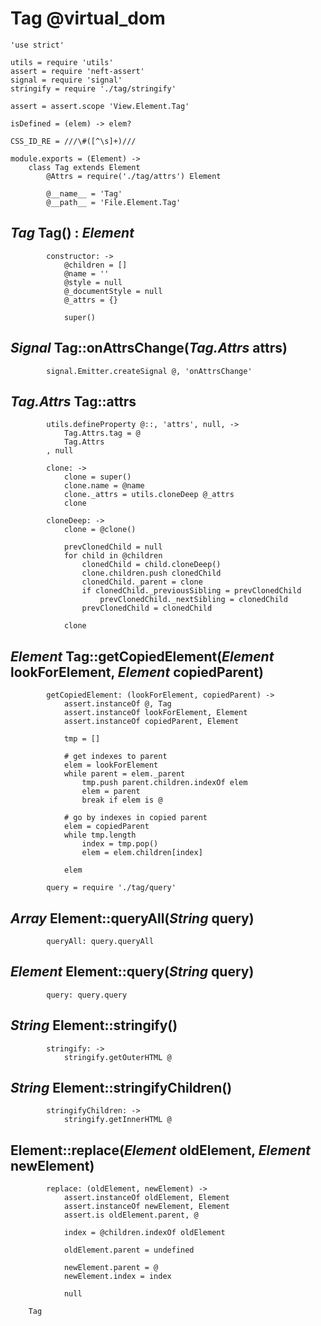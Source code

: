 Tag @virtual_dom
================

	'use strict'

	utils = require 'utils'
	assert = require 'neft-assert'
	signal = require 'signal'
	stringify = require './tag/stringify'

	assert = assert.scope 'View.Element.Tag'

	isDefined = (elem) -> elem?

	CSS_ID_RE = ///\#([^\s]+)///

	module.exports = (Element) ->
		class Tag extends Element
			@Attrs = require('./tag/attrs') Element

			@__name__ = 'Tag'
			@__path__ = 'File.Element.Tag'

*Tag* Tag() : *Element*
-----------------------

			constructor: ->
				@children = []
				@name = ''
				@style = null
				@_documentStyle = null
				@_attrs = {}

				super()

*Signal* Tag::onAttrsChange(*Tag.Attrs* attrs)
----------------------------------------------

			signal.Emitter.createSignal @, 'onAttrsChange'

*Tag.Attrs* Tag::attrs
----------------------

			utils.defineProperty @::, 'attrs', null, ->
				Tag.Attrs.tag = @
				Tag.Attrs
			, null

			clone: ->
				clone = super()
				clone.name = @name
				clone._attrs = utils.cloneDeep @_attrs
				clone

			cloneDeep: ->
				clone = @clone()

				prevClonedChild = null
				for child in @children
					clonedChild = child.cloneDeep()
					clone.children.push clonedChild
					clonedChild._parent = clone
					if clonedChild._previousSibling = prevClonedChild
						prevClonedChild._nextSibling = clonedChild
					prevClonedChild = clonedChild

				clone

*Element* Tag::getCopiedElement(*Element* lookForElement, *Element* copiedParent)
---------------------------------------------------------------------------------

			getCopiedElement: (lookForElement, copiedParent) ->
				assert.instanceOf @, Tag
				assert.instanceOf lookForElement, Element
				assert.instanceOf copiedParent, Element

				tmp = []

				# get indexes to parent
				elem = lookForElement
				while parent = elem._parent
					tmp.push parent.children.indexOf elem
					elem = parent
					break if elem is @

				# go by indexes in copied parent
				elem = copiedParent
				while tmp.length
					index = tmp.pop()
					elem = elem.children[index]

				elem

			query = require './tag/query'

*Array* Element::queryAll(*String* query)
-----------------------------------------

			queryAll: query.queryAll

*Element* Element::query(*String* query)
----------------------------------------

			query: query.query

*String* Element::stringify()
-----------------------------

			stringify: ->
				stringify.getOuterHTML @

*String* Element::stringifyChildren()
-------------------------------------

			stringifyChildren: ->
				stringify.getInnerHTML @

Element::replace(*Element* oldElement, *Element* newElement)
------------------------------------------------------------

			replace: (oldElement, newElement) ->
				assert.instanceOf oldElement, Element
				assert.instanceOf newElement, Element
				assert.is oldElement.parent, @

				index = @children.indexOf oldElement

				oldElement.parent = undefined

				newElement.parent = @
				newElement.index = index

				null

		Tag
